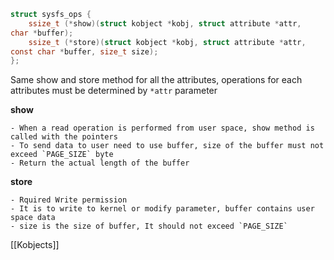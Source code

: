 ```c
struct sysfs_ops {
	ssize_t (*show)(struct kobject *kobj, struct attribute *attr,
char *buffer);
	ssize_t (*store)(struct kobject *kobj, struct attribute *attr,
const char *buffer, size_t size);
};
```

Same show and store method for all the attributes, operations for each attributes must be determined by `*attr` parameter

**show**

	- When a read operation is performed from user space, show method is called with the pointers
	- To send data to user need to use buffer, size of the buffer must not exceed `PAGE_SIZE` byte
	- Return the actual length of the buffer

**store**

	- Rquired Write permission  
	- It is to write to kernel or modify parameter, buffer contains user space data
	- size is the size of buffer, It should not exceed `PAGE_SIZE`


[[Kobjects]]
